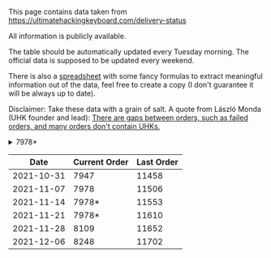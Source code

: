 This page contains data taken from https://ultimatehackingkeyboard.com/delivery-status

All information is publicly available.

The table should be automatically updated every Tuesday morning. The official data is supposed to be updated every weekend.

There is also a [spreadsheet](https://docs.google.com/spreadsheets/d/1TrMIMHJFUPoelNd_YxDkdQL5lmC6HUIZ0TzejsYvMMs/edit?usp=sharing) with some fancy formulas to extract meaningful information out of the data, feel free to create a copy (I don't guarantee it will be always up to date).

Disclaimer: Take these data with a grain of salt. A quote from László Monda (UHK founder and lead): [There are gaps between orders, such as failed orders, and many orders don't contain UHKs.](https://ultimatehackingkeyboard.com/blog/2021/10/31/production-progress-spare-parts-bonanza-new-agent-release#comment-129602)

<details>
<summary>7978*</summary>

The starting #7978 order id, which contains a palm rest, has been unchanged for a week, which may make some think that we're not making progress. In reality, we keep shipping UHKs. We found that some screws that fixate the palm rest to the UHK weren't sufficiently reliable, so we've redesigned them, and we're CNC'ing new screws these days. This isn't a major hassle, but it blocks palm rest orders for some days. The shipment of orders containing palm rests is expected to resume around 2021-11-22.

</details>

Date | Current Order | Last Order
--- | --- | --- 
2021-10-31 | 7947 | 11458
2021-11-07 | 7978 | 11506
2021-11-14 | 7978* | 11553
2021-11-21 | 7978* | 11610
2021-11-28 | 8109 | 11652
2021-12-06 | 8248 | 11702

